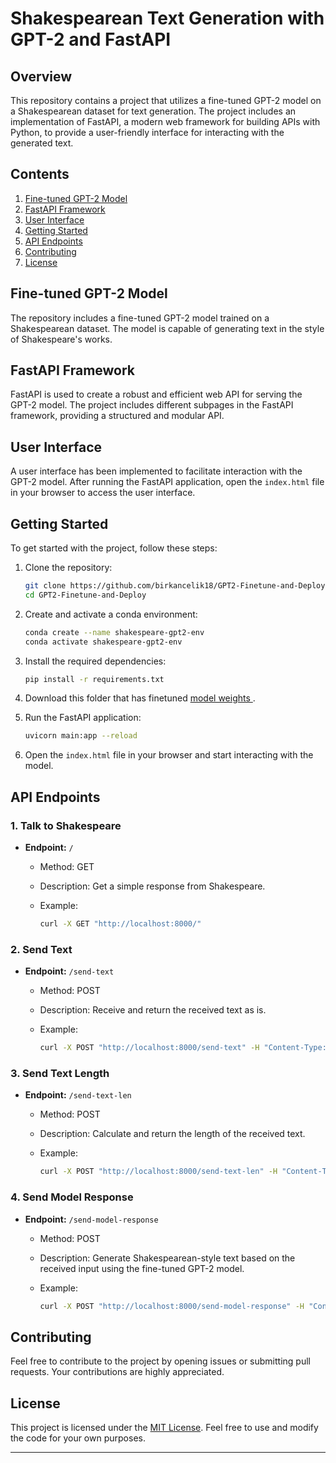 # Shakespearean Text Generation with GPT-2 and FastAPI

## Overview

This repository contains a project that utilizes a fine-tuned GPT-2 model on a Shakespearean dataset for text generation. The project includes an implementation of FastAPI, a modern web framework for building APIs with Python, to provide a user-friendly interface for interacting with the generated text.

## Contents

1. [Fine-tuned GPT-2 Model](#fine-tuned-gpt-2-model)
2. [FastAPI Framework](#fastapi-framework)
3. [User Interface](#user-interface)
4. [Getting Started](#getting-started)
5. [API Endpoints](#api-endpoints)
6. [Contributing](#contributing)
7. [License](#license)

## Fine-tuned GPT-2 Model

The repository includes a fine-tuned GPT-2 model trained on a Shakespearean dataset. The model is capable of generating text in the style of Shakespeare's works.

## FastAPI Framework

FastAPI is used to create a robust and efficient web API for serving the GPT-2 model. The project includes different subpages in the FastAPI framework, providing a structured and modular API.

## User Interface

A user interface has been implemented to facilitate interaction with the GPT-2 model. After running the FastAPI application, open the `index.html` file in your browser to access the user interface.

## Getting Started

To get started with the project, follow these steps:

1. Clone the repository:

    ```bash
    git clone https://github.com/birkancelik18/GPT2-Finetune-and-Deploy.git
    cd GPT2-Finetune-and-Deploy
    ```

2. Create and activate a conda environment:

    ```bash
    conda create --name shakespeare-gpt2-env
    conda activate shakespeare-gpt2-env
    ```

3. Install the required dependencies:

    ```bash
    pip install -r requirements.txt
    ```

4. Download this folder that has finetuned [model weights ](https://drive.google.com/file/d/1onuyIB5c72pqiTeHvXk_3NV7KuVLoLGO/view?usp=sharing).

5. Run the FastAPI application:

    ```bash
    uvicorn main:app --reload
    ```

6. Open the `index.html` file in your browser and start interacting with the model.

## API Endpoints

### 1. Talk to Shakespeare

- **Endpoint:** `/`
  - Method: GET
  - Description: Get a simple response from Shakespeare.
  - Example:

    ```bash
    curl -X GET "http://localhost:8000/"
    ```

### 2. Send Text

- **Endpoint:** `/send-text`
  - Method: POST
  - Description: Receive and return the received text as is.
  - Example:

    ```bash
    curl -X POST "http://localhost:8000/send-text" -H "Content-Type: application/json" -d '{"text": "To be or not to be"}'
    ```

### 3. Send Text Length

- **Endpoint:** `/send-text-len`
  - Method: POST
  - Description: Calculate and return the length of the received text.
  - Example:

    ```bash
    curl -X POST "http://localhost:8000/send-text-len" -H "Content-Type: application/json" -d '{"text": "To be or not to be"}'
    ```

### 4. Send Model Response

- **Endpoint:** `/send-model-response`
  - Method: POST
  - Description: Generate Shakespearean-style text based on the received input using the fine-tuned GPT-2 model.
  - Example:

    ```bash
    curl -X POST "http://localhost:8000/send-model-response" -H "Content-Type: application/json" -d '{"text": "To be or not to be"}'
    ```

## Contributing

Feel free to contribute to the project by opening issues or submitting pull requests. Your contributions are highly appreciated.

## License

This project is licensed under the [MIT License](LICENSE). Feel free to use and modify the code for your own purposes.

---
